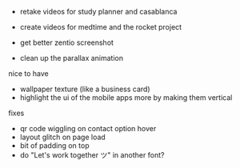 - retake videos for study planner and casablanca
- create videos for medtime and the rocket project
- get better zentio screenshot

- clean up the parallax animation

nice to have

- wallpaper texture (like a business card)
- highlight the ui of the mobile apps more by making them vertical

fixes

- qr code wiggling on contact option hover
- layout glitch on page load
- bit of padding on top
- do "Let's work together ツ" in another font?
